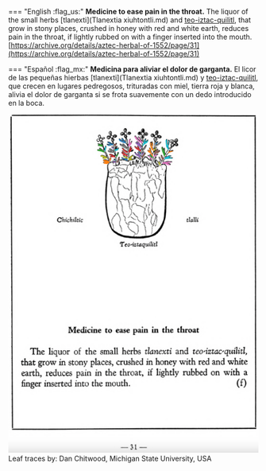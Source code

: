 
=== "English :flag_us:"
    **Medicine to ease pain in the throat.** The liquor of the small herbs [tlanexti](Tlanextia xiuhtontli.md) and [teo-iztac-quilitl](Teo-iztaquilitl.md), that grow in stony places, crushed in honey with red and white earth, reduces pain in the throat, if lightly rubbed on with a finger inserted into the mouth.  
    [https://archive.org/details/aztec-herbal-of-1552/page/31](https://archive.org/details/aztec-herbal-of-1552/page/31)  


=== "Español :flag_mx:"
    **Medicina para aliviar el dolor de garganta.** El licor de las pequeñas hierbas [tlanexti](Tlanextia xiuhtontli.md) y [teo-iztac-quilitl](Teo-iztaquilitl.md), que crecen en lugares pedregosos, trituradas con miel, tierra roja y blanca, alivia el dolor de garganta si se frota suavemente con un dedo introducido en la boca.  


![D_p031.png](assets/D_p031.png)  
Leaf traces by: Dan Chitwood, Michigan State University, USA  